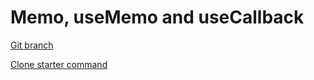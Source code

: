 # Memo, useMemo and useCallback 


[Git branch](https://github.com/codiku/react-native-advanced-concepts/tree/005-EN-memoisation)

[Clone starter command](https://raw.githubusercontent.com/codiku/ressources/master/clone_memoization_starter_command.txt)